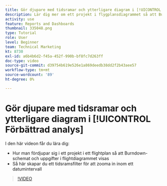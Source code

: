 ```yaml
---
title: Gör djupare med tidsramar och ytterligare diagram i [!UICONTROL Förbättrad analys]
description: Lär dig mer om ett projekt i flygplansdiagrammet så att Burndown-schemat och Uppgifter i flygningsschemat visas i Workfront.
activity: use
feature: Reports and Dashboards
thumbnail: 335048.png
type: Tutorial
role: User
level: Beginner
team: Technical Marketing
kt: 8730
exl-id: a6b4b6d2-f45a-452f-990b-bf8fc7d263ff
doc-type: video
source-git-commit: d39754b619e526e1a869deedb38dd2f2b43aee57
workflow-type: tm+mt
source-wordcount: '89'
ht-degree: 0%

---
```


# Gör djupare med tidsramar och ytterligare diagram i [!UICONTROL Förbättrad analys]

I den här videon får du lära dig:

* Hur man fördjupar sig i ett projekt i ett flightplan så att Burndown-schemat och uppgifter i flightdiagrammet visas
* Så här skapar du ett tidsramsfilter för att zooma in inom ett datumintervall

>[!VIDEO](https://video.tv.adobe.com/v/335048/?quality=12)
